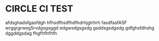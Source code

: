 # CIRCLE CI TEST
afdsghadsfgasfdgh
hfhsdfhsdfhdfhdrhjgtrhrh
fasdfasfASF
wrggrgrweg5rvdgsgsggd
edgwsdgsgsdg
gsddsgsdgsdg
gdfghsfdhshg
dggddgsdag
fhgfhfhfhfh
